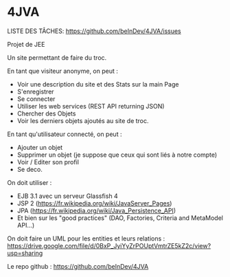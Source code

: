 # 4JVA
LISTE DES TÂCHES: https://github.com/beInDev/4JVA/issues

Projet de JEE

Un site permettant de faire du troc. 

En tant que visiteur anonyme, on peut : 
- Voir une description du site et des Stats sur la main Page
- S'enregistrer
- Se connecter
- Utiliser les web services (REST API returning JSON)
- Chercher des Objets
- Voir les derniers objets ajoutés au site de troc.

En tant qu'utilisateur connecté, on peut :
- Ajouter un objet
- Supprimer un objet (je suppose que ceux qui sont liés à notre compte)
- Voir / Editer son profil
- Se deco.

On doit utiliser :
- EJB 3.1 avec un serveur Glassfish 4
- JSP 2 (https://fr.wikipedia.org/wiki/JavaServer_Pages)
- JPA (https://fr.wikipedia.org/wiki/Java_Persistence_API)
- Et bien sur les "good practices" (DAO, Factories, Criteria and MetaModel API...)

On doit faire un UML pour les entities et leurs relations :
https://drive.google.com/file/d/0BxP_JyiYyZrPOUptVmtrZE5kZ2c/view?usp=sharing

Le repo github : 
https://github.com/beInDev/4JVA

